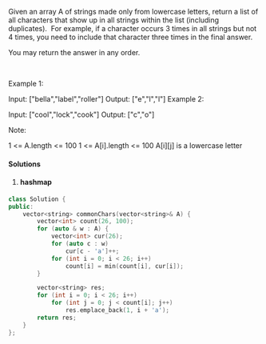 Given an array A of strings made only from lowercase letters, return a list of all characters that show up in all strings within the list (including duplicates).  For example, if a character occurs 3 times in all strings but not 4 times, you need to include that character three times in the final answer.

You may return the answer in any order.

 

Example 1:

Input: ["bella","label","roller"]
Output: ["e","l","l"]
Example 2:

Input: ["cool","lock","cook"]
Output: ["c","o"]
 

Note:

1 <= A.length <= 100
1 <= A[i].length <= 100
A[i][j] is a lowercase letter

#### Solutions

1. #### hashmap

```cpp
class Solution {
public:
    vector<string> commonChars(vector<string>& A) {
        vector<int> count(26, 100);
        for (auto & w : A) {
            vector<int> cur(26);
            for (auto c : w)
                cur[c - 'a']++;
            for (int i = 0; i < 26; i++)
                count[i] = min(count[i], cur[i]);
        }

        vector<string> res;
        for (int i = 0; i < 26; i++)
            for (int j = 0; j < count[i]; j++)
                res.emplace_back(1, i + 'a');
        return res;
    }
};
```